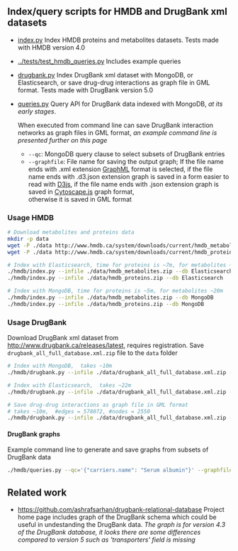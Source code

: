 
## Index/query scripts for HMDB and DrugBank xml datasets

* [index.py](index.py) Index HMDB proteins and metabolites datasets.
  Tests made with HMDB version 4.0

* [../tests/test_hmdb_queries.py](../tests/test_hmdb_queries.py)
  Includes example queries

* [drugbank.py](drugbank.py) Index DrugBank xml dataset with MongoDB,
  or Elasticsearch, or save drug-drug interactions as graph file in GML format.
  Tests made with DrugBank version 5.0

* [queries.py](queries.py) Query API for DrugBank data indexed with MongoDB,
  _at its early stages_.
  
  When executed from command line can save DrugBank
   interaction networks as graph files in GML format, _an example command line
    is presented further on this page_ 
   * `--qc`: MongoDB query clause to select subsets of DrugBank entries
   *  `--graphfile`: File name for saving the output graph;
    If the file name ends with .xml extension [GraphML](
    https://en.wikipedia.org/wiki/GraphML) format is selected,
    if the file name ends with .d3.json extension graph is saved in
     a form easier to read with [D3js](d3js.org),
    if the file name ends with .json extension graph is saved in
     [Cytoscape.js](js.cytoscape.org) graph format,     
    otherwise it is saved in GML format
### Usage HMDB

```bash
# Download metabolites and proteins data
mkdir -p data
wget -P ./data http://www.hmdb.ca/system/downloads/current/hmdb_metabolites.zip
wget -P ./data http://www.hmdb.ca/system/downloads/current/hmdb_proteins.zip

# Index with Elasticsearch, time for proteins is ~7m, for metabolites ~33m
./hmdb/index.py --infile ./data/hmdb_metabolites.zip --db Elasticsearch
./hmdb/index.py --infile ./data/hmdb_proteins.zip --db Elasticsearch

# Index with MongoDB, time for proteins is ~5m, for metabolites ~20m
./hmdb/index.py --infile ./data/hmdb_metabolites.zip --db MongoDB
./hmdb/index.py --infile ./data/hmdb_proteins.zip --db MongoDB
```


### Usage DrugBank

Download DrugBank xml dataset from http://www.drugbank.ca/releases/latest,
requires registration. Save `drugbank_all_full_database.xml.zip` file to the
`data` folder

```bash
# Index with MongoDB,  takes ~10m
./hmdb/drugbank.py --infile ./data/drugbank_all_full_database.xml.zip --db MongoDB

# Index with Elasticsearch,  takes ~22m
./hmdb/drugbank.py --infile ./data/drugbank_all_full_database.xml.zip --db Elasticsearch

# Save drug-drug interactions as graph file in GML format
# takes ~10m,  #edges = 578072, #nodes = 2550
./hmdb/drugbank.py --infile ./data/drugbank_all_full_database.xml.zip --db NetworkX

```

#### DrugBank graphs

Example command line to generate and save graphs from subsets of DrugBank data

```bash
./hmdb/queries.py --qc='{"carriers.name": "Serum albumin"}' --graphfile targets-sa.gml
```

## Related work

* https://github.com/ashrafsarhan/drugbank-relational-database
  Project home page includes graph of the DrugBank schema which could be useful
  in undestanding the DrugBank data. _The graph is for version 4.3 of the
  DrugBank database, it looks there are some differences compared to version 5
  such as 'transporters' field is missing_

